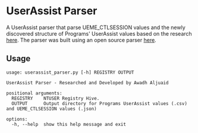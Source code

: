 # UserAssist Parser
A UserAssist parser that parse UEME_CTLSESSION values and the newly discovered structure of Programs' UserAssist values based on the research [here]().
The parser was built using an open source parser [here](https://github.com/PacktPublishing/Learning-Python-for-Forensics/blob/master/Chapter%206/userassist_parser.py).

## Usage
```
usage: userassist_parser.py [-h] REGISTRY OUTPUT

UserAssist Parser - Researched and Developed by Awadh Aljuaid

positional arguments:
  REGISTRY    NTUSER Registry Hive.
  OUTPUT      Output directory for Programs UserAssist values (.csv) and UEME_CTLSESSION values (.json)

options:
  -h, --help  show this help message and exit
```